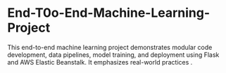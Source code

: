 # End-T0o-End-Machine-Learning-Project
This end-to-end machine learning project demonstrates modular code development, data pipelines, model training, and deployment using Flask and AWS Elastic Beanstalk. It emphasizes real-world practices .
